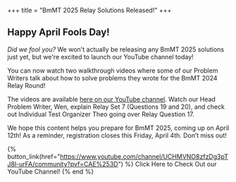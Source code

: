 +++
title = "BmMT 2025 Relay Solutions Released!"
+++

## Happy April Fools Day!
_Did we fool you?_ We won't actually be releasing any BmMT 2025 solutions just yet, but we're excited to launch our YouTube channel today! 

You can now watch two walkthrough videos where some of our Problem Writers talk about how to solve problems they wrote for the BmMT 2024 Relay Round!

The videos are available [here on our YouTube channel](https://www.youtube.com/channel/UCHMVNO8zfzDg3pTJ8l-urFA/community?pvf=CAE%253D). Watch our Head Problem Writer, Wen, explain Relay Set 7 (Questions 19 and 20), and check out Individual Test Organizer Theo going over Relay Question 17.

We hope this content helps you prepare for BmMT 2025, coming up on April 12th! As a reminder, registration closes this Friday, April 4th. Don’t miss out!

{% button_link(href="https://www.youtube.com/channel/UCHMVNO8zfzDg3pTJ8l-urFA/community?pvf=CAE%253D") %} Click Here to Check Out our YouTube Channel! {% end %}

